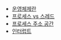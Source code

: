  - [운영체제란](https://github.com/Talia2019/CS/blob/main/OS/%EC%9A%B4%EC%98%81%EC%B2%B4%EC%A0%9C%EB%9E%80.md)
  - [프로세스 vs 스레드](https://github.com/Talia2019/CS/blob/main/OS/%ED%94%84%EB%A1%9C%EC%84%B8%EC%8A%A4%EC%8A%A4%EB%A0%88%EB%93%9C.md)
  - [프로세스 주소 공간](https://github.com/Talia2019/CS/blob/main/OS/%ED%94%84%EB%A1%9C%EC%84%B8%EC%8A%A4%EC%A3%BC%EC%86%8C%EA%B3%B5%EA%B0%84.mdd)
  - [인터럽트](https://github.com/Talia2019/CS/blob/main/OS/%EC%9D%B8%ED%84%B0%EB%9F%BD%ED%8A%B8.md)
